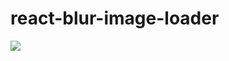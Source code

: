 # react-blur-image-loader

![](https://cdn.rawgit.com/MarkoCen/react-blur-image-loader/3cf93750/samples/1.gif)
